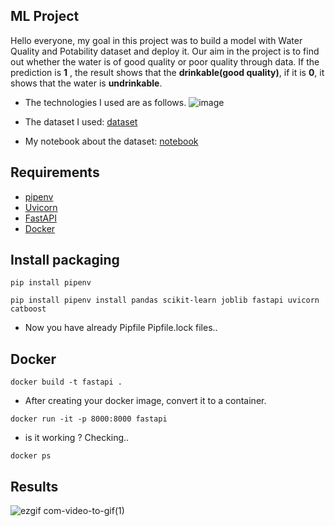 ## ML Project

Hello everyone, my goal in this project was to build a model with Water Quality and Potability dataset and deploy it. Our aim in the project is to find out whether the water is of good quality or poor quality through data. If the prediction is **1** , the result shows that the **drinkable(good quality)**, if it is **0**, it shows that the water is **undrinkable**.



* The technologies I used are as follows.
![image](https://github.com/Yusuf-Cizlasmak/End_to_End_ML_Project/assets/97342455/f0da38c3-2089-4102-a7f6-71edd2c5d67d)


* The dataset I used:
[dataset](https://www.kaggle.com/datasets/uom190346a/water-quality-and-potability)

* My notebook about the dataset: [notebook](https://www.kaggle.com/code/yusufcizlasmak1/catboost-eda-adasyn)

## Requirements
- [pipenv](https://pipenv.pypa.io/en/latest/)
- [Uvicorn](https://www.uvicorn.org/)
- [FastAPI](https://fastapi.tiangolo.com/)
- [Docker](https://www.docker.com/)

##  Install packaging 
```
pip install pipenv
```

```
pip install pipenv install pandas scikit-learn joblib fastapi uvicorn catboost 
```

* Now you have already Pipfile Pipfile.lock files..
## Docker

```
docker build -t fastapi .
```

* After creating your docker image, convert it to a container.
```
docker run -it -p 8000:8000 fastapi
```

* is it working ? Checking..
```
docker ps 
```


## Results

![ezgif com-video-to-gif(1)](https://github.com/Yusuf-Cizlasmak/End_to_End_ML_Project/assets/97342455/4cfdd68d-83c1-4542-bad5-c5eed767baf1)


